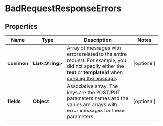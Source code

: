 
# BadRequestResponseErrors

## Properties
Name | Type | Description | Notes
------------ | ------------- | ------------- | -------------
**common** | **List&lt;String&gt;** | Array of messages with errors related to the entire request. For example, you did not specify either the **text** or **templateId** when [sending the message](http://docs.textmagictesting.com/#tag/Outbound-Messages).  |  [optional]
**fields** | **Object** | Associative array. The keys are the POST/PUT parameters names and the values are arrays with error messages for these parameters.  |  [optional]



